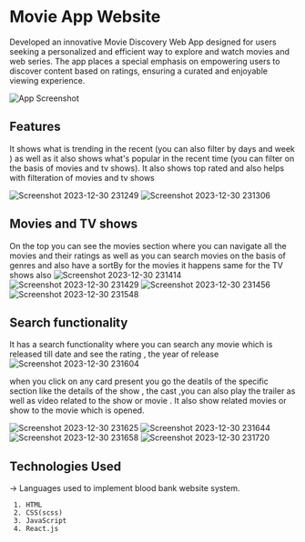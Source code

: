 # Movie App Website
Developed an innovative Movie Discovery Web App designed for users seeking a personalized and efficient way to explore and watch movies and web series. The app places a special emphasis on empowering users to discover content based on ratings, ensuring a curated and enjoyable viewing experience.


![App Screenshot](https://github.com/Saket281/movix/assets/131553738/c9ad2c14-92c0-4643-8cae-3310ce87fbd1)

## Features

It shows what is trending in the recent (you can also filter by days and week ) as well as it also shows what's popular in the recent time (you can filter on the basis of movies and tv shows).
It also shows top rated and also helps with filteration of movies and tv shows

![Screenshot 2023-12-30 231249](https://github.com/Saket281/movix/assets/131553738/24fa28f7-0618-42f8-b419-ddb2e123d1b2)
![Screenshot 2023-12-30 231306](https://github.com/Saket281/movix/assets/131553738/8b3abbb5-6a2f-4315-8dd4-4d49fa88f6dd)

## Movies and TV shows

On the top you can see the movies section where you can navigate all the movies and their ratings as well as you can search movies on the basis of genres and also have a sortBy for the movies it happens same for the TV shows also 
![Screenshot 2023-12-30 231414](https://github.com/Saket281/movix/assets/131553738/106f2ae6-06c9-4a44-ac5a-78dec678ec85)
![Screenshot 2023-12-30 231429](https://github.com/Saket281/movix/assets/131553738/d68b1c90-51d1-4250-bab1-e057961b1b56)
![Screenshot 2023-12-30 231456](https://github.com/Saket281/movix/assets/131553738/4e4aa293-0fd0-4579-8439-7d27fcd03639)
![Screenshot 2023-12-30 231548](https://github.com/Saket281/movix/assets/131553738/b296d5cd-a7dc-46f1-91f8-83a2a926bc53)

## Search functionality 
It has a search functionality where you can search any movie which is released till date and see the rating , the year of release![Screenshot 2023-12-30 231604](https://github.com/Saket281/movix/assets/131553738/a404d4b8-4c6f-413f-ac1c-d26ea122afcc)

when you click on any card present you go the deatils of the specific section like the details of the show , the cast ,you can also play the trailer as well as video related to the show or movie . It also show related movies or show  to the movie which is opened.

![Screenshot 2023-12-30 231625](https://github.com/Saket281/movix/assets/131553738/95420d96-f7fe-48b3-9936-7d875dd84fb6)
![Screenshot 2023-12-30 231644](https://github.com/Saket281/movix/assets/131553738/5306a65f-1e4c-4dd6-a942-c8129c801372)
![Screenshot 2023-12-30 231658](https://github.com/Saket281/movix/assets/131553738/a2c818e5-a398-47d3-b529-373d24ca6a31)
![Screenshot 2023-12-30 231720](https://github.com/Saket281/movix/assets/131553738/77c6d5ee-1bd1-4be9-a5da-5fc3bf874c01)


## Technologies Used

&#8594; Languages used to implement blood bank website system.

     1.	HTML
     2.	CSS(scss)
     3.	JavaScript
     4.	React.js
  

